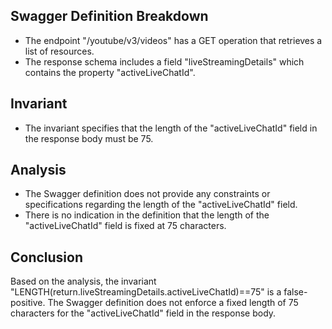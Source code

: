 ## Swagger Definition Breakdown
- The endpoint "/youtube/v3/videos" has a GET operation that retrieves a list of resources.
- The response schema includes a field "liveStreamingDetails" which contains the property "activeLiveChatId".

## Invariant
- The invariant specifies that the length of the "activeLiveChatId" field in the response body must be 75.

## Analysis
- The Swagger definition does not provide any constraints or specifications regarding the length of the "activeLiveChatId" field.
- There is no indication in the definition that the length of the "activeLiveChatId" field is fixed at 75 characters.

## Conclusion
Based on the analysis, the invariant "LENGTH(return.liveStreamingDetails.activeLiveChatId)==75" is a false-positive. The Swagger definition does not enforce a fixed length of 75 characters for the "activeLiveChatId" field in the response body.
